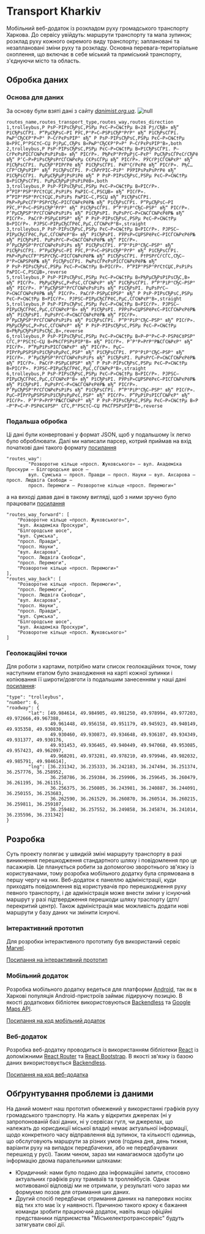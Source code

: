 # Transport Kharkiv
Мобільний веб-додаток із розкладом руху громадського транспорту Харкова. До сервісу увійдуть: маршрути транспорту та мапа зупинок; розклад руху кожного окремого виду транспорту; заплановані та незаплановані зміни руху та розкладу. Основна перевага-територіальне охоплення, що включає в себе міський та приміський транспорту, з'єднуючи місто та область.

## Обробка даних
### Основа для даних
За основу були взяті дані з сайту *[danimist.org.ua](https://data.danimist.org.ua/dataset/eec9e685-74b4-4efc-892a-1b39ef6ec045/resource/e1f37ff6-606f-4f0f-a4d6-67278957e38a/download/routestrolleybustramkharkiv.csv)*.
![null](https://pp.vk.me/c626531/v626531422/43cea/asOsKCCrcpA.jpg)
```
routes_name,routes_transport_type,routes_way,routes_direction
1,trolleybus,Р РѕР·РІРѕСЂРѕС‚РЅРµ РєС–Р»СЊС†Рµ В«28 Рј/СЂВ» вЂ“ РїСЂРѕСЃРї. Р“РµСЂРѕС—РІ РЎС‚Р°Р»С–РЅРіСЂР°РґР° вЂ“ РїСЂРѕСЃРї. РњР°СЂС€Р°Р»Р° Р–СѓРєРѕРІР° вЂ“ Р РѕР·РІРѕСЂРѕС‚РЅРµ РєС–Р»СЊС†Рµ В«РЎС‚Р°РЅС†С–СЏ РјРµС‚СЂРѕ В«РњР°СЂС€Р°Р»Р° Р–СѓРєРѕРІР°В»,both
2,trolleybus,Р РѕР·РІРѕСЂРѕС‚РЅРµ РєС–Р»СЊС†Рµ В«РїСЂРѕСЃРї. Р–СѓРєРѕРІСЃСЊРєРѕРіРѕВ» вЂ“ РІСѓР». РђРєР°РґРµРјС–РєР° РџСЂРѕСЃРєСѓСЂРё вЂ“ Р‘С–Р»РіРѕСЂРѕРґСЃСЊРєРµ С€РѕСЃРµ вЂ“ РІСѓР». РЎСѓРјСЃСЊРєР° вЂ“ РїСЂРѕСЃРї. РџСЂР°РІРґРё вЂ“ РїСЂРѕСЃРї. РќР°СѓРєРё вЂ“ РІСѓР». РђС…СЃР°СЂРѕРІР° вЂ“ РїСЂРѕСЃРї. Р›СЋРґРІС–РіР° РЎРІРѕР±РѕРґРё вЂ“ РїСЂРѕСЃРї. РџРµСЂРµРјРѕРіРё вЂ“ Р РѕР·РІРѕСЂРѕС‚РЅРµ РєС–Р»СЊС†Рµ В«РїСЂРѕСЃРї. РџРµСЂРµРјРѕРіРёВ»,both
3,trolleybus,Р РѕР·РІРѕСЂРѕС‚РЅРµ РєС–Р»СЊС†Рµ В«РІСѓР». Р”РІР°РЅР°РґС†СЏС‚РѕРіРѕ РљРІС–С‚РЅСЏВ» вЂ“ РІСѓР». Р”РІР°РЅР°РґС†СЏС‚РѕРіРѕ РљРІС–С‚РЅСЏ вЂ“ РїСЂРѕСЃРї. РћР»РµРєСЃР°РЅРґСЂС–РІСЃСЊРєРёР№ вЂ“ РїСЂРѕСЃРї. Р“РµСЂРѕС—РІ РЎС‚Р°Р»С–РЅРіСЂР°РґР° вЂ“ РїСЂРѕСЃРї. Р“Р°РіР°СЂС–РЅР° вЂ“ РІСѓР». Р’РµСЂРЅР°РґСЃСЊРєРѕРіРѕ вЂ“ РїСЂРѕРІ. РџРѕРґС–Р»СЊСЃСЊРєРёР№ вЂ“ РІСѓР». РљСѓР·РЅРµС‡РЅР° вЂ“ Р РѕР·РІРѕСЂРѕС‚РЅРµ РєС–Р»СЊС†Рµ В«РІСѓР». РЈРЅС–РІРµСЂСЃРёС‚РµС‚СЃСЊРєР°В»,straight
3,trolleybus,Р РѕР·РІРѕСЂРѕС‚РЅРµ РєС–Р»СЊС†Рµ В«РІСѓР». РЈРЅС–РІРµСЂСЃРёС‚РµС‚СЃСЊРєР°В» вЂ“ РїСЂРѕРІ. РЎРѕР»СЏРЅРёРєС–РІСЃСЊРєРёР№ вЂ“ РїСЂРѕРІ. РџРѕРґС–Р»СЊСЃСЊРєРёР№ вЂ“ РІСѓР». Р’РµСЂРЅР°РґСЃСЊРєРѕРіРѕ вЂ“ РїСЂРѕСЃРї. Р“Р°РіР°СЂС–РЅР° вЂ“ РїСЂРѕСЃРї. Р“РµСЂРѕС—РІ РЎС‚Р°Р»С–РЅРіСЂР°РґР° вЂ“ РїСЂРѕСЃРї. РћР»РµРєСЃР°РЅРґСЂС–РІСЃСЊРєРёР№ вЂ“ РїСЂРѕСЃРї. Р†РЅРґСѓСЃС‚СЂС–Р°Р»СЊРЅРёР№ вЂ“ РїСЂРѕСЃРї. РњРѕСЃРєРѕРІСЃСЊРєРёР№ вЂ“ Р РѕР·РІРѕСЂРѕС‚РЅРµ РєС–Р»СЊС†Рµ В«РІСѓР». Р”РІР°РЅР°РґС†СЏС‚РѕРіРѕ РљРІС–С‚РЅСЏВ»,reverse
5,trolleybus,Р РѕР·РІРѕСЂРѕС‚РЅРµ РєС–Р»СЊС†Рµ В«РђРµСЂРѕРїРѕСЂС‚В» вЂ“ РІСѓР». РђРµСЂРѕС„Р»РѕС‚СЃСЊРєР° вЂ“ РїСЂРѕСЃРї. Р“Р°РіР°СЂС–РЅР° вЂ“ РІСѓР». Р’РµСЂРЅР°РґСЃСЊРєРѕРіРѕ вЂ“ РїСЂРѕРІ. РџРѕРґС–Р»СЊСЃСЊРєРёР№ вЂ“ РІСѓР». РљСѓР·РЅРµС‡РЅР° вЂ“ Р РѕР·РІРѕСЂРѕС‚РЅРµ РєС–Р»СЊС†Рµ В«РІСѓР». РЈРЅС–РІРµСЂСЃРёС‚РµС‚СЃСЊРєР°В»,straight
5,trolleybus,Р РѕР·РІРѕСЂРѕС‚РЅРµ РєС–Р»СЊС†Рµ В«РІСѓР». РЈРЅС–РІРµСЂСЃРёС‚РµС‚СЃСЊРєР°В» вЂ“ РїСЂРѕРІ. РЎРѕР»СЏРЅРёРєС–РІСЃСЊРєРёР№ вЂ“ РїСЂРѕРІ. РџРѕРґС–Р»СЊСЃСЊРєРёР№ вЂ“ РІСѓР». Р’РµСЂРЅР°РґСЃСЊРєРѕРіРѕ вЂ“ РїСЂРѕСЃРї. Р“Р°РіР°СЂС–РЅР° вЂ“ РІСѓР». РђРµСЂРѕС„Р»РѕС‚СЃСЊРєР° вЂ“ Р РѕР·РІРѕСЂРѕС‚РЅРµ РєС–Р»СЊС†Рµ В«РђРµСЂРѕРїРѕСЂС‚В»,reverse
6,trolleybus,Р РѕР·РІРѕСЂРѕС‚РЅРµ РєС–Р»СЊС†Рµ В«Р—Р°Р»С–Р·РЅРёС‡РЅР° СЃС‚Р°РЅС†С–СЏ В«РћСЃРЅРѕРІР°В» вЂ“ РІСѓР». Р’Р°Р»РґР°Р№СЃСЊРєР° вЂ“ РІСѓР». Р”РµРїРѕРІСЃСЊРєР° вЂ“ РІСѓР». РџС–РІРґРµРЅРЅРѕРїСЂРѕРµРєС‚РЅР° вЂ“ РїСЂРѕСЃРї. Р“Р°РіР°СЂС–РЅР° вЂ“ РІСѓР». Р’РµСЂРЅР°РґСЃСЊРєРѕРіРѕ вЂ“ РїСЂРѕРІ. РџРѕРґС–Р»СЊСЃСЊРєРёР№ вЂ“ РІСѓР». РљСѓР·РЅРµС‡РЅР° вЂ“ Р РѕР·РІРѕСЂРѕС‚РЅРµ РєС–Р»СЊС†Рµ В«РІСѓР». РЈРЅС–РІРµСЂСЃРёС‚РµС‚СЃСЊРєР°В»,straight
6,trolleybus,Р РѕР·РІРѕСЂРѕС‚РЅРµ РєС–Р»СЊС†Рµ В«РІСѓР». РЈРЅС–РІРµСЂСЃРёС‚РµС‚СЃСЊРєР°В» вЂ“ РїСЂРѕРІ. РЎРѕР»СЏРЅРёРєС–РІСЃСЊРєРёР№ вЂ“ РїСЂРѕРІ. РџРѕРґС–Р»СЊСЃСЊРєРёР№ вЂ“ РІСѓР». Р’РµСЂРЅР°РґСЃСЊРєРѕРіРѕ вЂ“ РїСЂРѕСЃРї. Р“Р°РіР°СЂС–РЅР° вЂ“ РІСѓР». РџС–РІРґРµРЅРЅРѕРїСЂРѕРµРєС‚РЅР° вЂ“ РІСѓР». Р”РµРїРѕРІСЃСЊРєР° вЂ“ РІСѓР». Р’Р°Р»РґР°Р№СЃСЊРєР° вЂ“ Р РѕР·РІРѕСЂРѕС‚РЅРµ РєС–Р»СЊС†Рµ В«Р—Р°Р»С–Р·РЅРёС‡РЅР° СЃС‚Р°РЅС†С–СЏ РћСЃРЅРѕРІР°В»,reverse

```
### Подальша обробка
Ці дані були конвертовані у формат JSON, щоб у подальшому їх легко було оброблювати. Далі ми написали парсер, котрий приймав на вхід початкові дані такого формату [посилання](https://github.com/sbiliaiev/transport-kharkiv/blob/master/data/danimist.json)
```
"routes_way": 
        "Розворотне кільце «просп. Жуковського» – вул. Академіка Проскури – Білгородське шосе – 
        вул. Сумська – просп. Правди – просп. Науки – вул. Ахсарова – просп. Людвіга Свободи – 
        просп. Перемоги – Розворотне кільце «просп. Перемоги»"
```
а на виході давав дані в такому вигляді, щоб з ними зручно було працювати [посилання](https://github.com/sbiliaiev/transport-kharkiv/blob/master/data/danimist_converted_2_arrays.json)
```
"routes_way_forward": [
    "Розворотне кільце «просп. Жуковського»",
    "вул. Академіка Проскури",
    "Білгородське шосе",
    "вул. Сумська",
    "просп. Правди",
    "просп. Науки",
    "вул. Ахсарова",
    "просп. Людвіга Свободи",
    "просп. Перемоги",
    "Розворотне кільце «просп. Перемоги»"
],
"routes_way_back": [
    "Розворотне кільце «просп. Перемоги»",
    "просп. Перемоги",
    "просп. Людвіга Свободи",
    "вул. Ахсарова",
    "просп. Науки",
    "просп. Правди",
    "вул. Сумська",
    "Білгородське шосе",
    "вул. Академіка Проскури",
    "Розворотне кільце «просп. Жуковського»"
]
```
### Геолокаційні точки
Для роботи з картами, потрібно мати список геолокаційних точок, тому наступним етапом було знаходження на карті кожної зупинки і копіювання її широти/довготи із подальшим занесенням у наші дані [посилання](https://github.com/sbiliaiev/transport-kharkiv/blob/master/data/geopoints.json):
```
"type": "trolleybus",
"number": 6,
"roadway": {
        "lat": [49.984614, 49.984905, 49.981250, 49.978994, 49.977203, 49.972666,49.967388,
                49.961448, 49.956158, 49.951179, 49.945923, 49.940149, 49.935358, 49.930830, 
                49.930460, 49.930873, 49.934648, 49.936107, 49.934349, 49.931377, 49.930176, 
                49.931453, 49.936465, 49.940449, 49.947068, 49.953085, 49.957423, 49.962097, 
                49.968201, 49.973281, 49.978210, 49.979946, 49.982032, 49.985791, 49.984614],
        "lng": [36.231342, 36.235333, 36.242183, 36.247494, 36.251374, 36.257776, 36.258952,
                36.258786, 36.259384, 36.259906, 36.259645, 36.260479,  36.261195, 36.261151, 
                36.256375, 36.250805, 36.243981, 36.240887, 36.244091, 36.250155, 36.253683, 
                36.262590, 36.261529, 36.260870, 36.260514, 36.260215, 36.259811, 36.259107, 
                36.259482, 36.257552, 36.249858, 36.245874, 36.241014, 36.235596, 36.231342]
}
```

## Розробка
Суть проекту полягає у швидкій зміні маршруту транспорту в разі виникнення перешкодження стандартного шляху і повідомлення про це пасажирів. Це планується робити за допомогою зворотнього зв'язку із користувачами, тому розробка мобільного додатку була спрямована в першу чергу на них. Веб-додаток є панеллю адіміністрації, куди приходять повідомлення від користувачів про перешкодження руху певного транспорту, і де адміністрація може внести зміни у існуючий маршрут у разі підтвердження перешкоди шляху траспорту (дтп/перекритий центр). Також адміністрація має можливість додати нові маршрути у базу даних чи змінити існуючі.
### Інтерактивний прототип
Для розробки інтерактивного прототипу був використаний сервіс [Marvel](http://marvelapp.com).

[Посилання на інтерактивний прототип](https://marvelapp.com/1g8f37d)

### Мобільний додаток
Розробка мобільного додатку ведеться для платформи [Android](https://www.android.com/), так як в Харкові популяція Android-пристроїв займає лідируючу позицію. В якості додаткових бібліотек використовуються [Backendless](http://backendless.com) та [Google Maps API](https://developers.google.com/maps/).

[Посилання на код мобільний додаток](https://github.com/OxxxyAction/transport_kh_android)

### Веб-додаток
Розробка веб-додатку проводиться із використанням бібліотеки [React](https://facebook.github.io/react/) із допоміжними [React Router](https://github.com/ReactTraining/react-router) та [React Bootstrap](https://github.com/react-bootstrap/react-bootstrap). В якості зв'язку із базою даних використовується [Backendless](http://backendless.com).

[Посилання на код веб-додатка](https://github.com/sbiliaiev/transport-kharkiv)

## Обґрунтування проблеми із даними
На даний момент наш прототип обмежений у використанні графіків руху громадського транспорту. На жаль у відкритих джерелах (ні у запропонованій базі даних, ні у сервісах гугл, чи джерелах, що належать до юрисдикції міської влади) немає актуальної інформації, щодо конкретного часу відправлення від зупинок, та кількості одиниць, що обслуговують маршрути за різних умов (година дня, день тижня, варіанти руху на випадок передбачених, або не передбачуваних перешкод у русі). 
Таким чином, зараз ми намагаємося здобути цю інформацію двома паралельними шляхами:
- Юридичний: нами було подано два інформаційні запити, стосовно актуальних графіків руху трамваїв та троллейбусів.  Однак мотивованої відповіді ми не отримали, у результаті чого зараз ми формуємо позов для отримання цих даних.
- Другий спосіб передбачає отримання данних на паперових носіях від тих хто має їх у наявності. Причиною такого кроку є бажання команди зробити працюючий додаток, навіть якщо офіційні предстваники підприємства "Міськелектротранссервіс" будуть затягувати свої дії.
